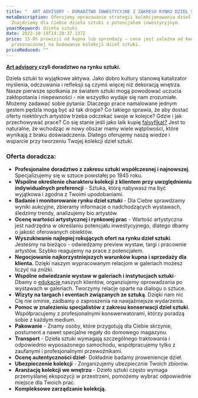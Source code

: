 ```yaml
---
title: "  ART ADVISORY - DORADZTWO INWESTYCYJNE Z ZAKRESU RYNKU DZIEŁ SZTUKI"
metaDescription: Oferujemy opracowanie strategii kolekcjonowania dzieł sztuki.
  Znajdziemy dla Ciebie dzieła sztuki z potencjałem inwestycyjnym.
yoastKeyword: dzieła sztuki
date: 2022-10-19T14:20:37.137Z
price: 15-8% prowizji od kupna lub sprzedaży – cena jest zależna od kwoty
  przeznaczonej na budowanie kolekcji dzieł sztuki.
priceReduced: ""
---
```

**[Art advisory ](https://artdivision.pl)czyli doradztwo na rynku sztuki.**

Dzieła sztuki to wyjątkowe aktywa. Jako dobro kultury stanową katalizator myślenia, odczuwania i refleksji są czymś więcej niż dekoracją wnętrza. Nasze pierwsze spotkania ze światem sztuki mogą powodować uczucia zakłopotania i niepewności - nie wszystko wydaje się nam zrozumiałe. Możemy zadawać sobie pytania: Dlaczego prace namalowane jednym gestem pędzla mogą być aż tak drogie? Co takiego sprawia, że aby dostać oferty niektórych artystów trzeba odczekać swoje w kolejce? Gdzie i jak przechowywać prace? Co się stanie jeśli jako laik kupię [falsyfikat?](https://bithub.pl/inwestycje/sztuka/falszerstwa-na-rynku-dziel-sztuki/) Jest to naturalne, że wchodząc w nowy obszar mamy wiele wątpliwości, które wynikają z braku doświadczenia. Dlatego oferujemy naszą wiedze i  wsparcie przy tworzeniu Twojej kolekcji dzieł sztuki.

### Oferta doradcza: 

* **Profesjonalne doradztwo z zakresu sztuki współczesnej i najnowszej**. Specjalizujemy się w sztuce powstałej po 1945 roku. 
* **Wspólne określenie charakteru kolekcji z klientem przy uwzględnieniu indywidualnych preferencji** - Sztuka, którą nabywasz ma być wyjątkowa i zgodna z Twoimi upodobaniami.
* **Badanie i monitorowanie rynku dzieł sztuki** - Dla Ciebie sprawdzamy wyniki aukcyjne,   zbieramy informacje o nadchodzących wystawach, śledzimy trendy, analizujemy bio artystów.
* **Ocenę wartości artystycznej i rynkowej prac** - Wartość artystyczna jest nadrzędna w określaniu potencjału inwestycyjnego, dlatego dbamy o jakość oferowanych obiektów.
* **Wyszukiwanie najlepiej rokujących ofert na rynku dzieł sztuki**. Jesteśmy na bieżąco - odwiedzamy preview wystaw, targi i pracownie artystów. Szybko reagujemy na prace z potencjałem. 
* **Negocjowanie najkorzystniejszych warunków kupna i sprzedaży dla klienta.** Dzięki  naszym wypracowanym relacjom w galeriach możesz liczyć na zniżki. 
* **Wspólne odwiedzanie wystaw w galeriach i instytucjach sztuki**- Dbamy o [edukacje ](https://artdivision.pl/szkolenia/tworzenie-kolekcji)naszych klientów, organziujemy oprowadzania po wystawach w galeriach. Tworzymy relacje oparte na dialogu o sztuce. 
* **Wizyty na targach i eventach związanych ze sztuką**. Dzięki nam nic Cię nie ominie, zadbamy o zaproszenia na nawjażniejsze wydarzenia. 
* **Pomoc w znalezieniu specjalistów z zakresu konserwacji dzieł sztuki**. Współpracujemy z profesjonalnymi konswerwatorami, którzy poradzą sobie z każdym medium.
* **Pakowanie** - Znamy osoby, które przygotują dla Ciebie skrzynie, postument a nawet specjalne regały do domowego magazynu. 
* **Transport** - Dzieła sztuki wymagają szczególnego traktowania i odpowiednio wyposażonego samochodu, współpracujemy tylko z zaufanymi i profesjonalnymi przewoźnikami.
* **Ocenę autentyczności dzieł**- Dokładnie badamy proweniencje dzieł. 
* **Ubezpieczenie kolekcji** - Zorganizujemy ubezpiecznie Twoich zbiorów.
* **Aranżację kolekcji we wnętrzu** - Dzieło sztuki często wymaga przemyślanej ekspozycji w przestrzeni, pomożemy wybrać odpowiednie miejsce dla Twoich prac.
* **Kompleksowe zarządzanie kolekcją.**